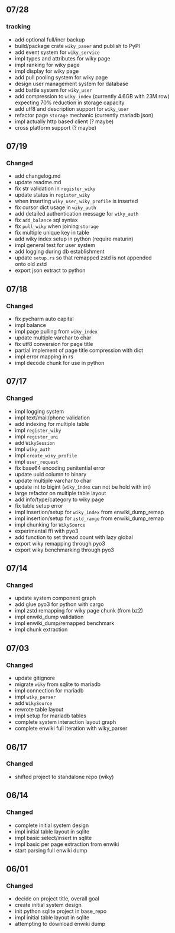 
## 07/28
### tracking

- add optional full/incr backup
- build/package crate `wiky_paser` and publish to PyPI
- add event system for `wiky_service`
- impl types and attributes for wiky page
- impl ranking for wiky page
- impl display for wiky page
- add pull pooling system for wiky page
- design user management system for database
- add battle system for `wiky_user`
- add compression to `wiky_index` (currently 4.6GB with 23M row) <br>
  expecting 70% reduction in storage capacity
- add utf8 and description support for `wiky_user`
- refactor page `storage` mechanic (currently mariadb json)
- impl actually http based client (? maybe)
- cross platform support (? maybe)


## 07/19
### Changed

- add changelog.md
- update readme.md
- fix str validation in `register_wiky`
- update status in `register_wiky`
- when inserting `wiky_user`, `wiky_profile` is inserted
- fix cursor dict usage in `wiky_auth` 
- add detailed authentication message for `wiky_auth`
- fix `add_balance` sql syntax
- fix `pull_wiky` when joining `storage`
- fix multiple unique key in table
- add wiky index setup in python (require maturin)
- impl general test for user system
- add logging during db establishment 
- update `setup.rs` so that remapped zstd is not appended<br> onto old zstd
- export json extract to python


## 07/18
### Changed

- fix pycharm auto capital
- impl balance
- impl page pulling from `wiky_index`
- update multiple varchar to char 
- fix utf8 conversion for page title
- partial implement of page title compression with dict
- impl error mapping in rs
- impl decode chunk for use in python


## 07/17
### Changed

- impl logging system
- impl text/mail/phone validation
- add indexing for multiple table
- impl `register_wiky`
- impl `register_uni`
- add `WikySession`
- impl `wiky_auth`
- impl `create_wiky_profile`
- impl `user_request`
- fix base64 encoding penitential error
- update uuid column to binary
- update multiple varchar to char 
- update int to bigint (`wiky_index` can not be hold with int)
- large refactor on multiple table layout
- add info/type/category to wiky page
- fix table setup error
- impl insertion/setup for `wiky_index` from enwiki_dump_remap
- impl insertion/setup for `zstd_range` from enwiki_dump_remap
- impl chunking for `WikySource`
- experimental ffi with pyo3
- add function to set thread count with lazy global
- export wiky remapping through pyo3
- export wiky benchmarking through pyo3


## 07/14
### Changed

- update system component graph
- add glue pyo3 for python with cargo
- impl zstd remapping for wiky page chunk (from bz2)
- impl enwiki_dump validation
- impl enwiki_dump/remapped benchmark
- impl chunk extraction


## 07/03
### Changed
- update gitignore
- migrate `wiky` from sqlite to mariadb
- impl connection for mariadb
- impl `wiky_parser`
- add `WikySource`
- rewrote table layout
- impl setup for mariadb tables
- complete system interaction layout graph
- complete enwiki full iteration with wiky_parser


## 06/17
### Changed

- shifted project to standalone repo (wiky)


## 06/14
### Changed
- complete initial system design
- impl initial table layout in sqlite
- impl basic select/insert in sqlite
- impl basic per page extraction from enwiki
- start parsing full enwiki dump


## 06/01
### Changed
- decide on project title, overall goal
- create initial system design
- init python sqlite project in base_repo
- impl initial table layout in sqlite
- attempting to download enwiki dump